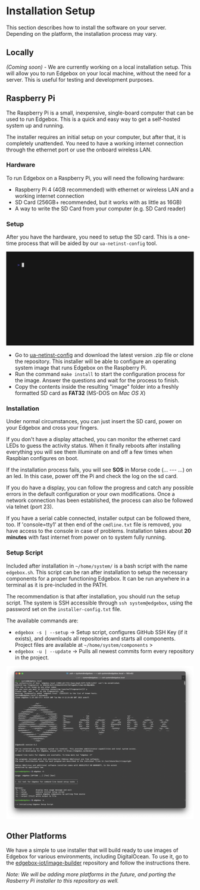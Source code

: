 # Installation Setup

This section describes how to install the software on your server. Depending on the platform, the installation process may vary.

## Locally

_(Coming soon)_ - We are currently working on a local installation setup. This will allow you to run Edgebox on your local machine, without the need for a server. This is useful for testing and development purposes.

## Raspberry Pi

The Raspberry Pi is a small, inexpensive, single-board computer that can be used to run Edgebox. This is a quick and easy way to get a self-hosted system up and running.

The installer requires an initial setup on your computer, but after that, it is completely unattended. You need to have a working internet connection through the ethernet port or use the onboard wireless LAN.

### Hardware

To run Edgebox on a Raspberry Pi, you will need the following hardware:

- Raspberry Pi 4 (4GB recommended) with ethernet or wireless LAN and a working internet connection
- SD Card (256GB+ recommended, but it works with as little as 16GB)
- A way to write the SD Card from your computer (e.g. SD Card reader)

### Setup

After you have the hardware, you need to setup the SD card. This is a one-time process that will be aided by our `ua-netinst-config` tool.

![ua-netinst-config installation process](../assets/images/ua-netinst-config-install.gif)

- Go to [ua-netinst-config](https://github.com/edgebox-iot/ua-netinst-config) and download the latest version .zip file or clone the repository. This installer will be able to configure an operating system image that runs Edgebox on the Raspberry Pi.
- Run the command `make install` to start the configuration process for the image. Answer the questions and wait for the process to finish.
- Copy the contents inside the resulting "image" folder into a freshly formatted SD card as **FAT32** (MS-DOS on _Mac OS X_)

### Installation

Under normal circumstances, you can just insert the SD card, power on your Edgebox and cross your fingers.

If you don't have a display attached, you can monitor the ethernet card LEDs to guess the activity status. When it finally reboots after installing everything you will see them illuminate on and off a few times when Raspbian configures on boot.

If the installation process fails, you will see **SOS** in Morse code (... --- ...) on an led.  In this case, power off the Pi and check the log on the sd card.

If you do have a display, you can follow the progress and catch any possible errors in the default configuration or your own modifications. Once a network connection has been established, the process can also be followed via telnet (port 23).

If you have a serial cable connected, installer output can be followed there, too. If 'console=tty1' at then end of the `cmdline.txt` file is removed, you have access to the console in case of problems. Installation takes about **20 minutes** with fast internet from power on to system fully running.

### Setup Script

Included after installation in `~/home/system/` is a bash script with the name `edgebox.sh`. This script can be ran after installation to setup the necessary components for a proper functioning Edgebox. It can be run anywhere in a terminal as it is pre-included in the PATH.

The recommendation is that after installation, you should run the setup script. The system is SSH accessible through `ssh system@edgebox`, using the password set on the `installer-config.txt` file.

The available commands are:

- `edgebox -s | --setup` -> Setup script, configures GitHub SSH Key (if it exists), and downloads all repositories and starts all components. Project files are available at `~/home/system/components` >
- `edgebox -u | --update` -> Pulls all newest commits form every repository in the project.

![accessing edgebox via ssh](../assets/images/post-install-ssh-access.png)

## Other Platforms

We have a simple to use installer that will build ready to use images of Edgebox for various environments, including DigitalOcean.
To use it, go to the [edgebox-iot/image-builder](https://github.com/edgebox-iot/image-builder) repository and follow the instructions there.

_Note: We will be adding more platforms in the future, and porting the Rasberry Pi installer to this repository as well._
